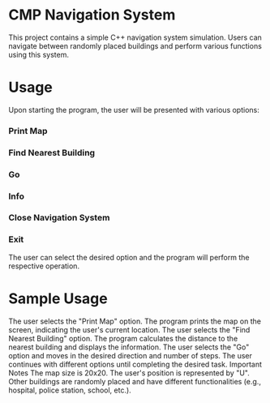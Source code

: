 # CMP Navigation System
This project contains a simple C++ navigation system simulation. Users can navigate between randomly placed buildings and perform various functions using this system.

# Usage
Upon starting the program, the user will be presented with various options:
### Print Map
### Find Nearest Building
### Go
### Info
### Close Navigation System
### Exit
The user can select the desired option and the program will perform the respective operation.

# Sample Usage
The user selects the "Print Map" option.
The program prints the map on the screen, indicating the user's current location.
The user selects the "Find Nearest Building" option.
The program calculates the distance to the nearest building and displays the information.
The user selects the "Go" option and moves in the desired direction and number of steps.
The user continues with different options until completing the desired task.
Important Notes
The map size is 20x20.
The user's position is represented by "U".
Other buildings are randomly placed and have different functionalities (e.g., hospital, police station, school, etc.).
